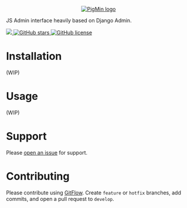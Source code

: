 <p align="center">
  <a href="http://citi.org.br">
    <img src="https://i.imgur.com/yegeWYg.png" alt="PigMin logo"/>
  </a>
  <p>JS Admin interface heavily based on Django Admin.</p>
  <p>
    <a href="https://github.com/CITi-UFPE/pigmin/issues">
      <img src="https://img.shields.io/github/issues/CITi-UFPE/pigmin">  
    </a>
    <a href="https://github.com/CITi-UFPE/pigmin/stargazers">
      <img alt="GitHub stars" src="https://img.shields.io/github/stars/CITi-UFPE/pigmin">
    </a>
    <a href="https://github.com/CITi-UFPE/pigmin/blob/master/LICENSE">
      <img alt="GitHub license" src="https://img.shields.io/github/license/CITi-UFPE/pigmin">
  </a>
  </p>
</p>

# Installation
(WIP)

# Usage
(WIP)

# Support
Please [open an issue](https://github.com/CITi-UFPE/pigmin/issues/new) for support.

# Contributing
Please contribute using [GitFlow](https://www.atlassian.com/git/tutorials/comparing-workflows/gitflow-workflow). Create `feature` or `hotfix` branches, add commits, and open a pull request to `develop`.
